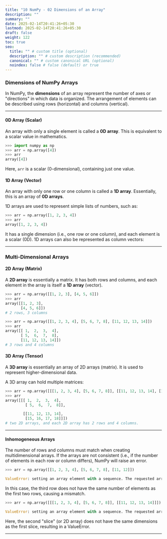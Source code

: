 ```yaml
---
title: "10 NumPy - 02 Dimensions of an Array"
description: ""
summary: ""
date: 2025-02-14T20:41:26+05:30
lastmod: 2025-02-14T20:41:26+05:30
draft: false
weight: 122
toc: true
seo:
  title: "" # custom title (optional)
  description: "" # custom description (recommended)
  canonical: "" # custom canonical URL (optional)
  noindex: false # false (default) or true
---
```



### **Dimensions of NumPy Arrays**

In NumPy, the **dimensions** of an array represent the number of axes or "directions" in which data is organized. The arrangement of elements can be described using rows (horizontal) and columns (vertical).

____

#### **0D Array (Scalar)**

An array with only a single element is called a **0D array**. This is equivalent to a scalar value in mathematics.

```python
>>> import numpy as np
>>> arr = np.array([4])
>>> arr
array([4])
```

Here, `arr` is a scalar (0-dimensional), containing just one value.

#### **1D Array (Vector)**

An array with only one row or one column is called a **1D array**. Essentially, this is an array of **0D arrays**.

1D arrays are used to represent simple lists of numbers, such as:

```python
>>> arr = np.array([1, 2, 3, 4])
>>> arr
array([1, 2, 3, 4])
```

It has a single dimension (i.e., one row or one column), and each element is a scalar (0D).
1D arrays can also be represented as column vectors:

____

### Multi-Dimensional Arrays

#### **2D Array (Matrix)**

A **2D array** is essentially a matrix. It has both rows and columns, and each element in the array is itself a **1D array** (vector).

```python
>>> arr = np.array([[1, 2, 3], [4, 5, 6]])
>>> arr
array([[1, 2, 3],
       [4, 5, 6]])
# 2 rows, 3 columns
```

```python
>>> arr = np.array([[1, 2, 3, 4], [5, 6, 7, 8], [11, 12, 13, 14]])
>>> arr
array([[ 1,  2,  3,  4],
       [ 5,  6,  7,  8],
       [11, 12, 13, 14]])
# 3 rows and 4 columns
```

#### **3D Array (Tensor)**

A **3D array** is essentially an array of 2D arrays (matrix). It is used to represent higher-dimensional data.

A 3D array can hold multiple matrices:
```python
>>> arr = np.array([[[1, 2, 3, 4], [5, 6, 7, 8]], [[11, 12, 13, 14], [15, 16, 17, 18]]])
>>> arr
array([[[ 1,  2,  3,  4],
         [ 5,  6,  7,  8]],

        [[11, 12, 13, 14],
         [15, 16, 17, 18]]])
# two 2D arrays, and each 2D array has 2 rows and 4 columns.
```


---
#### **Inhomogeneous Arrays**

The number of rows and columns must match when creating multidimensional arrays. If the arrays are not consistent (i.e., if the number of elements in each row or column differs), NumPy will raise an error.

```python
>>> arr = np.array([[1, 2, 3, 4], [5, 6, 7, 8], [11, 12]])

ValueError: setting an array element with a sequence. The requested array has an inhomogeneous shape after 1 dimensions. The detected shape was (3,) + inhomogeneous part.
```
In this case, the third row does not have the same number of elements as the first two rows, causing a mismatch.

```python
>>> arr = np.array([[[1, 2, 3, 4], [5, 6, 7, 8]], [[11, 12, 13, 14]]])

ValueError: setting an array element with a sequence. The requested array has an inhomogeneous shape after 1 dimensions. The detected shape was (2,) + inhomogeneous part.
```

Here, the second "slice" (or 2D array) does not have the same dimensions as the first slice, resulting in a ValueError.

---

